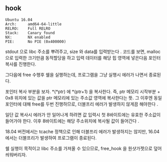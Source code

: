 hook
----
```
Ubuntu 16.04
Arch:     amd64-64-little
RELRO:    Full RELRO
Stack:    Canary found
NX:       NX enabled
PIE:      No PIE (0x400000)
```
stdout 으로 libc 주소를 뿌려주고, size 와 data를 입력받는다 .
코드를 보면, malloc으로 입력한 크기만큼 동적할당을 하고
입력 데이터를 해당 힙 영역에 넣은다음 포인터 복사를 진행한다.

그다음에 free 수행후 쉘을 실행하는데, 프로그램을 그냥 실행시 에러가 나면서 종료된다. 

포인터 복사 부분을 보자. *(*ptr) 에 *(ptr+1) 을 복사한다. 
즉, ptr 메모리 시작부분 + 0x8 위치에 있는 값을 ptr 메모리에 있는 주소값 영역에 복사한다는 뜻. 
그 이후엔 동일 포인터에 대해 free를 두번 진행하므로, 더블프리 에러가 발생하지 않게끔 해야한다 . 

일단 값 복사시 에러가 안 일어나게 하려면 값 입력시 첫 8바이트에는 
유효한 주소값이 들어가야 한다. 이후 8바이트에는 해당 주소위치에 복사될 값이 들어간다 . 

18.04 버전에서는 tcache 정책으로 인해 더블프리 에러가 발생하지는 않지만, 16.04 에서는 더블프리가 발생하여 
프로그램이 종료된다. 

쉘 실행이 목적이고 libc 주소를 가져올 수 있으므로, free_hook 을 원샷가젯으로 덮어씌워버리자.
